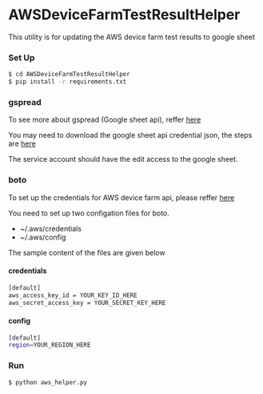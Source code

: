 # AWSDeviceFarmTestResultHelper
This utility is for updating the AWS device farm test results to google sheet


### Set Up

```sh
$ cd AWSDeviceFarmTestResultHelper
$ pip install -r requirements.txt
```

### gspread


To see more about gspread (Google sheet api), reffer [here](https://github.com/burnash/gspread)


You may need to download the google sheet api credential json, the steps are [here](http://gspread.readthedocs.io/en/latest/oauth2.html)

The service account should have the edit access to the google sheet.


### boto

To set up the credentials for AWS device farm api, please reffer [here](https://boto3.readthedocs.io/en/latest/guide/quickstart.html)

You need to set up two configation files for boto.
 - ~/.aws/credentials
 - ~/.aws/config

The sample content of the files are given below

#### credentials
```sh
[default]
aws_access_key_id = YOUR_KEY_ID_HERE
aws_secret_access_key = YOUR_SECRET_KEY_HERE
```

#### config
```sh
[default]
region=YOUR_REGION_HERE
```

### Run
```sh
$ python aws_helper.py
```
